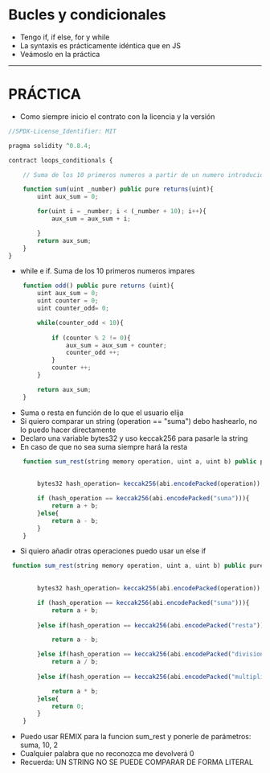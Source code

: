 # Bucles y condicionales

- Tengo if, if else, for y while
- La syntaxis es prácticamente idéntica que en JS
- Veámoslo en la práctica
-----
# PRÁCTICA

- Como siempre inicio el contrato con la licencia y la versión

~~~js
//SPDX-License_Identifier: MIT

pragma solidity ^0.8.4;

contract loops_conditionals {

    // Suma de los 10 primeros numeros a partir de un numero introducido

    function sum(uint _number) public pure returns(uint){
        uint aux_sum = 0;

        for(uint i = _number; i < (_number + 10); i++){
            aux_sum = aux_sum + i;

        }
        return aux_sum;
    }
}
~~~

- while e if. Suma de los 10 primeros numeros impares

~~~js
    function odd() public pure returns (uint){
        uint aux_sum = 0;
        uint counter = 0;
        uint counter_odd= 0;

        while(counter_odd < 10){
            
            if (counter % 2 != 0){
                aux_sum = aux_sum + counter;
                counter_odd ++;
            }
            counter ++;
        }

        return aux_sum;
    }
~~~

- Suma o resta en función de lo que el usuario elija
- Si quiero comparar un string (operation == "suma") debo hashearlo, no lo puedo hacer directamente
- Declaro una variable bytes32 y uso keccak256 para pasarle la string
- En caso de que no sea suma siempre hará la resta

~~~js
    function sum_rest(string memory operation, uint a, uint b) public pure returns (uint){
        
        
        bytes32 hash_operation= keccak256(abi.encodePacked(operation));

        if (hash_operation == keccak256(abi.encodePacked("suma"))){
            return a + b;
        }else{
            return a - b;
        }
    }
~~~

- Si quiero añadir otras operaciones puedo usar un else if

~~~js
 function sum_rest(string memory operation, uint a, uint b) public pure returns (uint){
        
        
        bytes32 hash_operation= keccak256(abi.encodePacked(operation));

        if (hash_operation == keccak256(abi.encodePacked("suma"))){
            return a + b;
        
        }else if(hash_operation == keccak256(abi.encodePacked("resta"))){

            return a - b;

        }else if(hash_operation == keccak256(abi.encodePacked("division"))){
            return a / b;
        
        }else if(hash_operation == keccak256(abi.encodePacked("multiplicacion"))){

            return a * b;
        }else{
            return 0;
        }
    }
~~~

- Puedo usar REMIX para la funcion sum_rest y ponerle de parámetros: suma, 10, 2
- Cualquier palabra que no reconozca me devolverá 0
- Recuerda: UN STRING NO SE PUEDE COMPARAR DE FORMA LITERAL



